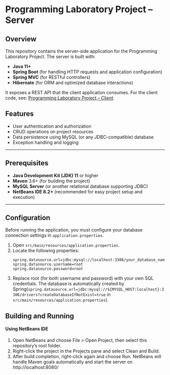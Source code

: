 # Programming Laboratory Project – Server

## Overview
This repository contains the server-side application for the Programming Laboratory Project. The server is built with:

- **Java 11+**
- **Spring Boot** (for handling HTTP requests and application configuration)
- **Spring MVC** (for RESTful controllers)
- **Hibernate** (for ORM and optimized database interactions)

It exposes a REST API that the client application consumes. For the client code, see: [Programming Laboratory Project – Client](https://github.com/Antqnio/Programming-Laboratory-Project-Client).

## Features
- User authentication and authorization
- CRUD operations on project resources
- Data persistence using MySQL (or any JDBC-compatible) database
- Exception handling and logging

---

## Prerequisites
- **Java Development Kit (JDK) 11** or higher
- **Maven** 3.6+ (for building the project)
- **MySQL Server** (or another relational database supporting JDBC)
- **NetBeans IDE 8.2+** (recommended for easy project setup and execution)

---

## Configuration
Before running the application, you must configure your database connection settings in `application.properties`.

1. Open `src/main/resources/application.properties`.  
2. Locate the following properties:
   ```properties
   spring.datasource.url=jdbc:mysql://localhost:3306/your_database_name
   spring.datasource.username=root
   spring.datasource.password=root
3. Replace root (for both username and password) with your own SQL credentials.
The database is automatically created by Spring(`spring.datasource.url=jdbc:mysql://${MYSQL_HOST:localhost}:3306/drivers?createDatabaseIfNotExist=true` in `src/main/resources/application.properties`).

## Building and Running
#### Using NetBeans IDE

1. Open NetBeans and choose File > Open Project, then select this repository’s root folder.
2. Right-click the project in the Projects pane and select Clean and Build.
3. After build completion, right-click again and choose Run. NetBeans will handle Maven goals automatically and start the server on http://localhost:8080/
